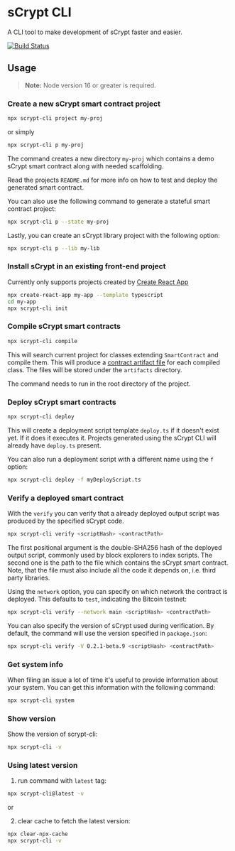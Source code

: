 # sCrypt CLI

A CLI tool to make development of sCrypt faster and easier.

[![Build Status](https://travis-ci.com/sCrypt-Inc/scrypt-cli.svg?branch=master)](https://travis-ci.com/sCrypt-Inc/scrypt-cli)

## Usage

>**Note:**
>Node version 16 or greater is required.

### Create a new sCrypt smart contract project

```sh
npx scrypt-cli project my-proj
```
 
 or simply

```sh
npx scrypt-cli p my-proj
```

The command creates a new directory `my-proj` which contains a demo sCrypt smart contract along with needed scaffolding. 

Read the projects `README.md` for more info on how to test and deploy the generated smart contract.

You can also use the following command to generate a stateful smart contract project:

```sh
npx scrypt-cli p --state my-proj
```

Lastly, you can create an sCrypt library project with the following option:

```sh
npx scrypt-cli p --lib my-lib
```

### Install sCrypt in an existing front-end project

Currently only supports projects created by [Create React App](https://create-react-app.dev/)

```sh
npx create-react-app my-app --template typescript
cd my-app
npx scrypt-cli init
```


### Compile sCrypt smart contracts

```sh
npx scrypt-cli compile
```

This will search current project for classes extending `SmartContract` and compile them. This will produce a [contract artifact file](https://github.com/sCrypt-Inc/scryptlib#contract-description-file) for each compiled class. The files will be stored under the `artifacts` directory. 

The command needs to run in the root directory of the project.

### Deploy sCrypt smart contracts

```sh
npx scrypt-cli deploy
```

This will create a deployment script template `deploy.ts` if it doesn't exist yet. If it does it executes it. Projects generated using the sCrypt CLI will already have `deploy.ts` present.


You can also run a deployment script with a different name using the `f` option:
```sh
npx scrypt-cli deploy -f myDeployScript.ts
```

### Verify a deployed smart contract

With the `verify` you can verify that a already deployed output script was produced by the specified sCrypt code.

```sh
npx scrypt-cli verify <scriptHash> <contractPath>
```

The first positional argument is the double-SHA256 hash of the deployed output script, commonly used by block explorers to index scripts. The second one is the path to the file which contains the sCrypt smart contract. Note, that the file must also include all the code it depends on, i.e. third party libraries. 

Using the `network` option, you can specify on which network the contract is deployed. This defaults to `test`, indicating the Bitcoin testnet:

```sh
npx scrypt-cli verify --network main <scriptHash> <contractPath>
```

You can also specify the version of sCrypt used during verification. By default, the command will use the version specified in `package.json`:

```sh
npx scrypt-cli verify -V 0.2.1-beta.9 <scriptHash> <contractPath>
```

### Get system info

When filing an issue a lot of time it's useful to provide information about your system. You can get this information with the following command:

```sh
npx scrypt-cli system
```


### Show version

Show the version of scrypt-cli:

```sh
npx scrypt-cli -v
```

### Using latest version

1. run command with `latest` tag: 

```sh
npx scrypt-cli@latest -v
```

or 

2. clear cache to fetch the latest version: 

```sh
npx clear-npx-cache
npx scrypt-cli -v
```